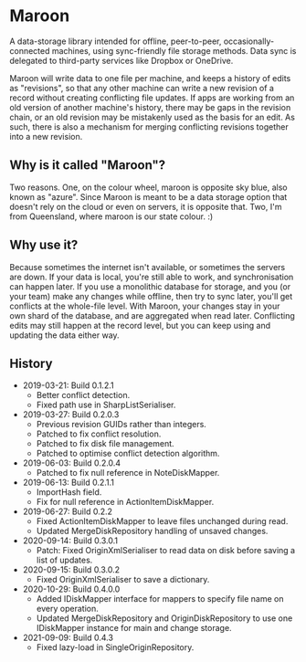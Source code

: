 # Maroon

A data-storage library intended for offline, peer-to-peer, occasionally-connected machines, using sync-friendly file storage methods. Data sync is delegated to third-party services like Dropbox or OneDrive.

Maroon will write data to one file per machine, and keeps a history of edits as "revisions", so that any other machine can write a new revision of a record without creating conflicting file updates.
If apps are working from an old version of another machine's history, there may be gaps in the revision chain, or an old revision may be mistakenly used as the basis for an edit. As such, there is also a
mechanism for merging conflicting revisions together into a new revision.

## Why is it called "Maroon"?

Two reasons. One, on the colour wheel, maroon is opposite sky blue, also known as "azure". Since Maroon is meant to be a data storage option that doesn't rely on
the cloud or even on servers, it is opposite that. Two, I'm from Queensland, where maroon is our state colour. :)

## Why use it?

Because sometimes the internet isn't available, or sometimes the servers are down. If your data is local, you're still able to work, and synchronisation can happen later. If you use a monolithic database for storage, and you (or your team) make any changes while offline, then try to sync later, you'll get conflicts at the whole-file level. With Maroon, your changes stay in your own shard of the database, and are aggregated when read later. Conflicting edits may still happen at the record level, but you can keep using and updating the data either way.

## History

- 2019-03-21: Build 0.1.2.1 
	- Better conflict detection.
	- Fixed path use in SharpListSerialiser.
- 2019-03-27: Build 0.2.0.3
	- Previous revision GUIDs rather than integers.
	- Patched to fix conflict resolution.
	- Patched to fix disk file management.
	- Patched to optimise conflict detection algorithm.
- 2019-06-03: Build 0.2.0.4 
	- Patched to fix null reference in NoteDiskMapper.
- 2019-06-13: Build 0.2.1.1
	- ImportHash field.
	- Fix for null reference in ActionItemDiskMapper.
- 2019-06-27: Build 0.2.2
	- Fixed ActionItemDiskMapper to leave files unchanged during read. 
	- Updated MergeDiskRepository handling of unsaved changes.
- 2020-09-14: Build 0.3.0.1
	- Patch: Fixed OriginXmlSerialiser to read data on disk before saving a list of updates.
- 2020-09-15: Build 0.3.0.2
	- Fixed OriginXmlSerialiser to save a dictionary.
- 2020-10-29: Build 0.4.0.0
	- Added IDiskMapper interface for mappers to specify file name on every operation.
	- Updated MergeDiskRepository and OriginDiskRepository to use one IDiskMapper instance for main and change storage.
- 2021-09-09: Build 0.4.3
	- Fixed lazy-load in SingleOriginRepository.
